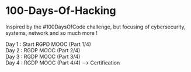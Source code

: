 # 100-Days-Of-Hacking
Inspired by the #100DaysOfCode challenge, but focusing of cybersecurity, systems, network and so much more !

Day 1 : Start RGPD MOOC (Part 1/4)  
Day 2 : RGDP MOOC (Part 2/4)  
Day 3 : RGDP MOOC (Part 3/4)  
Day 4 : RGDP MOOC (Part 4/4) --> Certification
